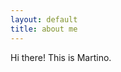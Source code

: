 ```yaml
---
layout: default
title: about me
---
```

<div class="ms-2 me-2">
    Hi there! This is Martino.
</div>